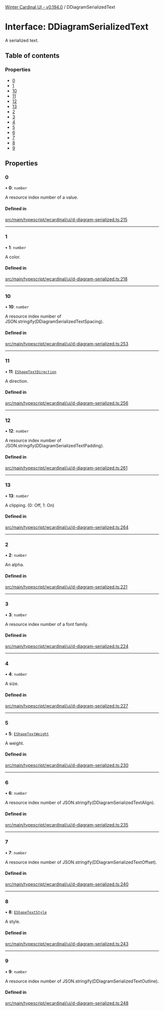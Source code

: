 [Winter Cardinal UI - v0.194.0](../index.md) / DDiagramSerializedText

# Interface: DDiagramSerializedText

A serialized text.

## Table of contents

### Properties

- [0](DDiagramSerializedText.md#0)
- [1](DDiagramSerializedText.md#1)
- [10](DDiagramSerializedText.md#10)
- [11](DDiagramSerializedText.md#11)
- [12](DDiagramSerializedText.md#12)
- [13](DDiagramSerializedText.md#13)
- [2](DDiagramSerializedText.md#2)
- [3](DDiagramSerializedText.md#3)
- [4](DDiagramSerializedText.md#4)
- [5](DDiagramSerializedText.md#5)
- [6](DDiagramSerializedText.md#6)
- [7](DDiagramSerializedText.md#7)
- [8](DDiagramSerializedText.md#8)
- [9](DDiagramSerializedText.md#9)

## Properties

### 0

• **0**: `number`

A resource index number of a value.

#### Defined in

[src/main/typescript/wcardinal/ui/d-diagram-serialized.ts:215](https://github.com/winter-cardinal/winter-cardinal-ui/blob/v0.194.0/src/main/typescript/wcardinal/ui/d-diagram-serialized.ts#L215)

___

### 1

• **1**: `number`

A color.

#### Defined in

[src/main/typescript/wcardinal/ui/d-diagram-serialized.ts:218](https://github.com/winter-cardinal/winter-cardinal-ui/blob/v0.194.0/src/main/typescript/wcardinal/ui/d-diagram-serialized.ts#L218)

___

### 10

• **10**: `number`

A resource index number of JSON.stringify(DDiagramSerializedTextSpacing).

#### Defined in

[src/main/typescript/wcardinal/ui/d-diagram-serialized.ts:253](https://github.com/winter-cardinal/winter-cardinal-ui/blob/v0.194.0/src/main/typescript/wcardinal/ui/d-diagram-serialized.ts#L253)

___

### 11

• **11**: [`EShapeTextDirection`](../index.md#eshapetextdirection)

A direction.

#### Defined in

[src/main/typescript/wcardinal/ui/d-diagram-serialized.ts:256](https://github.com/winter-cardinal/winter-cardinal-ui/blob/v0.194.0/src/main/typescript/wcardinal/ui/d-diagram-serialized.ts#L256)

___

### 12

• **12**: `number`

A resource index number of JSON.stringify(DDiagramSerializedTextPadding).

#### Defined in

[src/main/typescript/wcardinal/ui/d-diagram-serialized.ts:261](https://github.com/winter-cardinal/winter-cardinal-ui/blob/v0.194.0/src/main/typescript/wcardinal/ui/d-diagram-serialized.ts#L261)

___

### 13

• **13**: `number`

A clipping. (0: Off, 1: On)

#### Defined in

[src/main/typescript/wcardinal/ui/d-diagram-serialized.ts:264](https://github.com/winter-cardinal/winter-cardinal-ui/blob/v0.194.0/src/main/typescript/wcardinal/ui/d-diagram-serialized.ts#L264)

___

### 2

• **2**: `number`

An alpha.

#### Defined in

[src/main/typescript/wcardinal/ui/d-diagram-serialized.ts:221](https://github.com/winter-cardinal/winter-cardinal-ui/blob/v0.194.0/src/main/typescript/wcardinal/ui/d-diagram-serialized.ts#L221)

___

### 3

• **3**: `number`

A resource index number of a font family.

#### Defined in

[src/main/typescript/wcardinal/ui/d-diagram-serialized.ts:224](https://github.com/winter-cardinal/winter-cardinal-ui/blob/v0.194.0/src/main/typescript/wcardinal/ui/d-diagram-serialized.ts#L224)

___

### 4

• **4**: `number`

A size.

#### Defined in

[src/main/typescript/wcardinal/ui/d-diagram-serialized.ts:227](https://github.com/winter-cardinal/winter-cardinal-ui/blob/v0.194.0/src/main/typescript/wcardinal/ui/d-diagram-serialized.ts#L227)

___

### 5

• **5**: [`EShapeTextWeight`](../index.md#eshapetextweight)

A weight.

#### Defined in

[src/main/typescript/wcardinal/ui/d-diagram-serialized.ts:230](https://github.com/winter-cardinal/winter-cardinal-ui/blob/v0.194.0/src/main/typescript/wcardinal/ui/d-diagram-serialized.ts#L230)

___

### 6

• **6**: `number`

A resource index number of JSON.stringify(DDiagramSerializedTextAlign).

#### Defined in

[src/main/typescript/wcardinal/ui/d-diagram-serialized.ts:235](https://github.com/winter-cardinal/winter-cardinal-ui/blob/v0.194.0/src/main/typescript/wcardinal/ui/d-diagram-serialized.ts#L235)

___

### 7

• **7**: `number`

A resource index number of JSON.stringify(DDiagramSerializedTextOffset).

#### Defined in

[src/main/typescript/wcardinal/ui/d-diagram-serialized.ts:240](https://github.com/winter-cardinal/winter-cardinal-ui/blob/v0.194.0/src/main/typescript/wcardinal/ui/d-diagram-serialized.ts#L240)

___

### 8

• **8**: [`EShapeTextStyle`](../index.md#eshapetextstyle)

A style.

#### Defined in

[src/main/typescript/wcardinal/ui/d-diagram-serialized.ts:243](https://github.com/winter-cardinal/winter-cardinal-ui/blob/v0.194.0/src/main/typescript/wcardinal/ui/d-diagram-serialized.ts#L243)

___

### 9

• **9**: `number`

A resource index number of JSON.stringify(DDiagramSerializedTextOutline).

#### Defined in

[src/main/typescript/wcardinal/ui/d-diagram-serialized.ts:248](https://github.com/winter-cardinal/winter-cardinal-ui/blob/v0.194.0/src/main/typescript/wcardinal/ui/d-diagram-serialized.ts#L248)

